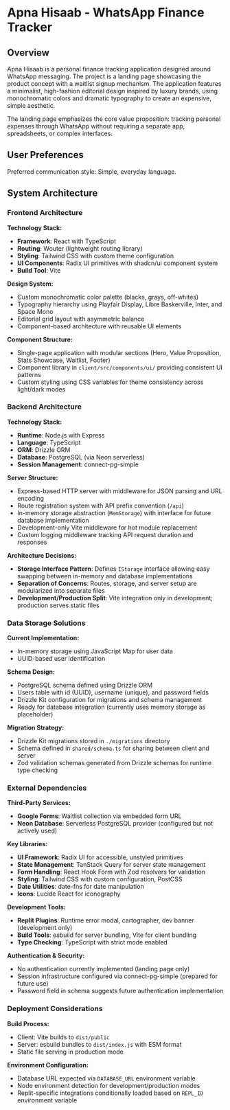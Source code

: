 # Apna Hisaab - WhatsApp Finance Tracker

## Overview

Apna Hisaab is a personal finance tracking application designed around WhatsApp messaging. The project is a landing page showcasing the product concept with a waitlist signup mechanism. The application features a minimalist, high-fashion editorial design inspired by luxury brands, using monochromatic colors and dramatic typography to create an expensive, simple aesthetic.

The landing page emphasizes the core value proposition: tracking personal expenses through WhatsApp without requiring a separate app, spreadsheets, or complex interfaces.

## User Preferences

Preferred communication style: Simple, everyday language.

## System Architecture

### Frontend Architecture

**Technology Stack:**
- **Framework**: React with TypeScript
- **Routing**: Wouter (lightweight routing library)
- **Styling**: Tailwind CSS with custom theme configuration
- **UI Components**: Radix UI primitives with shadcn/ui component system
- **Build Tool**: Vite

**Design System:**
- Custom monochromatic color palette (blacks, grays, off-whites)
- Typography hierarchy using Playfair Display, Libre Baskerville, Inter, and Space Mono
- Editorial grid layout with asymmetric balance
- Component-based architecture with reusable UI elements

**Component Structure:**
- Single-page application with modular sections (Hero, Value Proposition, Stats Showcase, Waitlist, Footer)
- Component library in `client/src/components/ui/` providing consistent UI patterns
- Custom styling using CSS variables for theme consistency across light/dark modes

### Backend Architecture

**Technology Stack:**
- **Runtime**: Node.js with Express
- **Language**: TypeScript
- **ORM**: Drizzle ORM
- **Database**: PostgreSQL (via Neon serverless)
- **Session Management**: connect-pg-simple

**Server Structure:**
- Express-based HTTP server with middleware for JSON parsing and URL encoding
- Route registration system with API prefix convention (`/api`)
- In-memory storage abstraction (`MemStorage`) with interface for future database implementation
- Development-only Vite middleware for hot module replacement
- Custom logging middleware tracking API request duration and responses

**Architecture Decisions:**
- **Storage Interface Pattern**: Defines `IStorage` interface allowing easy swapping between in-memory and database implementations
- **Separation of Concerns**: Routes, storage, and server setup are modularized into separate files
- **Development/Production Split**: Vite integration only in development; production serves static files

### Data Storage Solutions

**Current Implementation:**
- In-memory storage using JavaScript Map for user data
- UUID-based user identification

**Schema Design:**
- PostgreSQL schema defined using Drizzle ORM
- Users table with id (UUID), username (unique), and password fields
- Drizzle Kit configuration for migrations and schema management
- Ready for database integration (currently uses memory storage as placeholder)

**Migration Strategy:**
- Drizzle Kit migrations stored in `./migrations` directory
- Schema defined in `shared/schema.ts` for sharing between client and server
- Zod validation schemas generated from Drizzle schemas for runtime type checking

### External Dependencies

**Third-Party Services:**
- **Google Forms**: Waitlist collection via embedded form URL
- **Neon Database**: Serverless PostgreSQL provider (configured but not actively used)

**Key Libraries:**
- **UI Framework**: Radix UI for accessible, unstyled primitives
- **State Management**: TanStack Query for server state management
- **Form Handling**: React Hook Form with Zod resolvers for validation
- **Styling**: Tailwind CSS with custom configuration, PostCSS
- **Date Utilities**: date-fns for date manipulation
- **Icons**: Lucide React for iconography

**Development Tools:**
- **Replit Plugins**: Runtime error modal, cartographer, dev banner (development only)
- **Build Tools**: esbuild for server bundling, Vite for client bundling
- **Type Checking**: TypeScript with strict mode enabled

**Authentication & Security:**
- No authentication currently implemented (landing page only)
- Session infrastructure configured via connect-pg-simple (prepared for future use)
- Password field in schema suggests future authentication implementation

### Deployment Considerations

**Build Process:**
- Client: Vite builds to `dist/public`
- Server: esbuild bundles to `dist/index.js` with ESM format
- Static file serving in production mode

**Environment Configuration:**
- Database URL expected via `DATABASE_URL` environment variable
- Node environment detection for development/production modes
- Replit-specific integrations conditionally loaded based on `REPL_ID` environment variable